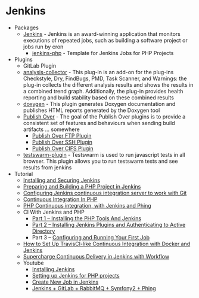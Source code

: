 # Jenkins
* Packages
    - [Jenkins](http://jenkins-ci.org/) - Jenkins is an award-winning application that monitors executions of repeated jobs, such as building a software project or jobs run by cron
        - [jenkins-php](http://jenkins-php.org/) - Template for Jenkins Jobs for PHP Projects
* Plugins
    - GitLab Plugin
    - [analysis-collector](http://goo.gl/VsFpGr) - This plug-in is an add-on for the plug-ins Checkstyle, Dry, FindBugs, PMD, Task Scanner, and Warnings: the plug-in collects the different analysis results and shows the results in a combined trend graph. Additionally, the plug-in provides health reporting and build stability based on these combined results
    - [doxygen](http://goo.gl/6iXdPX) - This plugin generates Doxygen documentation and publishes HTML reports generated by the Doxygen tool
    - [Publish Over](http://goo.gl/ArvnUP) - The goal of the Publish Over plugins is to provide a consistent set of features and behaviours when sending build artifacts ... somewhere
        - [Publish Over FTP Plugin](http://goo.gl/xgfasf)
        - [Publish Over SSH Plugin](http://goo.gl/H2AVf7)
        - [Publish Over CIFS Plugin](http://goo.gl/81uRb1)
    - [testswarm-plugin](http://goo.gl/QsZKOP) - Testswarm is used to run javascript tests in all browser. This plugin allows you to run testswarm tests and see results from jenkins
* Tutorial
    - [Installing and Securing Jenkins](http://goo.gl/GIiXs4)
    - [Preparing and Building a PHP Project in Jenkins](http://goo.gl/znDntr)
    - [Configuring Jenkins continuous integration server to work with Git](http://goo.gl/YMO8wG)
    - [Continuous Integration In PHP](http://goo.gl/eXVQzg)
    - [PHP Continuous integration, with Jenkins and Phing](http://goo.gl/quyx8Y)
    - CI With Jenkins and PHP
        - [Part 1 – Installing the PHP Tools And Jenkins](http://goo.gl/NfTKly)
        - [Part 2 – Installing Jenkins Plugins and Authenticating to Active Directory](http://goo.gl/lISYIA)
        - Part 3 – [Configuring and Running Your First Job](http://goo.gl/N8MPml)
    - [How to Set Up TravisCI-like Continuous Integration with Docker and Jenkins](http://goo.gl/RdgVqt)
    - [Supercharge Continuous Delivery in Jenkins with Workflow](http://goo.gl/bhTJwg)
    - Youtube
        - [Installing Jenkins](http://youtu.be/Doi1IJ3bnkY)
        - [Setting up Jenkins for PHP projects](http://youtu.be/MPjR4mgh_E0)
        - [Create New Job in Jenkins](http://youtu.be/RR0LabeUQ88)
        - [Jenkins + GitLab + RabbitMQ + Symfony2 + Phing](http://youtu.be/yw7-GP_o4Ng)
